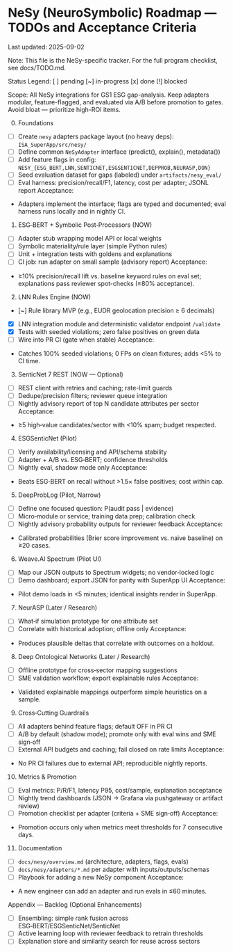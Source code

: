 # NeSy (NeuroSymbolic) Roadmap — TODOs and Acceptance Criteria
Last updated: 2025-09-02

Note: This file is the NeSy-specific tracker. For the full program checklist, see docs/TODO.md.

Status Legend: [ ] pending  [~] in-progress  [x] done  [!] blocked

Scope: All NeSy integrations for GS1 ESG gap-analysis. Keep adapters modular, feature-flagged, and evaluated via A/B before promotion to gates. Avoid bloat — prioritize high-ROI items.

0) Foundations
- [ ] Create `nesy` adapters package layout (no heavy deps): `ISA_SuperApp/src/nesy/`
- [ ] Define common `NeSyAdapter` interface (predict(), explain(), metadata())
- [ ] Add feature flags in config: `NESY_{ESG_BERT,LNN,SENTICNET,ESGSENTICNET,DEPPROB,NEURASP,DON}`
- [ ] Seed evaluation dataset for gaps (labeled) under `artifacts/nesy_eval/`
- [ ] Eval harness: precision/recall/F1, latency, cost per adapter; JSONL report
Acceptance:
- Adapters implement the interface; flags are typed and documented; eval harness runs locally and in nightly CI.

1) ESG‑BERT + Symbolic Post‑Processors (NOW)
- [ ] Adapter stub wrapping model API or local weights
- [ ] Symbolic materiality/rule layer (simple Python rules)
- [ ] Unit + integration tests with goldens and explanations
- [ ] CI job: run adapter on small sample (advisory report)
Acceptance:
- ≥10% precision/recall lift vs. baseline keyword rules on eval set; explanations pass reviewer spot-checks (≥80% acceptance).

2) LNN Rules Engine (NOW)
- [~] Rule library MVP (e.g., EUDR geolocation precision ≥ 6 decimals)
- [x] LNN integration module and deterministic validator endpoint `/validate`
- [x] Tests with seeded violations; zero false positives on green data
- [ ] Wire into PR CI (gate when stable)
Acceptance:
- Catches 100% seeded violations; 0 FPs on clean fixtures; adds <5% to CI time.

3) SenticNet 7 REST (NOW — Optional)
- [ ] REST client with retries and caching; rate-limit guards
- [ ] Dedupe/precision filters; reviewer queue integration
- [ ] Nightly advisory report of top N candidate attributes per sector
Acceptance:
- ≥5 high‑value candidates/sector with <10% spam; budget respected.

4) ESGSenticNet (Pilot)
- [ ] Verify availability/licensing and API/schema stability
- [ ] Adapter + A/B vs. ESG‑BERT; confidence thresholds
- [ ] Nightly eval, shadow mode only
Acceptance:
- Beats ESG‑BERT on recall without >1.5× false positives; cost within cap.

5) DeepProbLog (Pilot, Narrow)
- [ ] Define one focused question: P(audit pass | evidence)
- [ ] Micro‑module or service; training data prep; calibration check
- [ ] Nightly advisory probability outputs for reviewer feedback
Acceptance:
- Calibrated probabilities (Brier score improvement vs. naive baseline) on ≥20 cases.

6) Weave.AI Spectrum (Pilot UI)
- [ ] Map our JSON outputs to Spectrum widgets; no vendor‑locked logic
- [ ] Demo dashboard; export JSON for parity with SuperApp UI
Acceptance:
- Pilot demo loads in <5 minutes; identical insights render in SuperApp.

7) NeurASP (Later / Research)
- [ ] What‑if simulation prototype for one attribute set
- [ ] Correlate with historical adoption; offline only
Acceptance:
- Produces plausible deltas that correlate with outcomes on a holdout.

8) Deep Ontological Networks (Later / Research)
- [ ] Offline prototype for cross‑sector mapping suggestions
- [ ] SME validation workflow; export explainable rules
Acceptance:
- Validated explainable mappings outperform simple heuristics on a sample.

9) Cross‑Cutting Guardrails
- [ ] All adapters behind feature flags; default OFF in PR CI
- [ ] A/B by default (shadow mode); promote only with eval wins and SME sign‑off
- [ ] External API budgets and caching; fail closed on rate limits
Acceptance:
- No PR CI failures due to external API; reproducible nightly reports.

10) Metrics & Promotion
- [ ] Eval metrics: P/R/F1, latency P95, cost/sample, explanation acceptance
- [ ] Nightly trend dashboards (JSON → Grafana via pushgateway or artifact review)
- [ ] Promotion checklist per adapter (criteria + SME sign‑off)
Acceptance:
- Promotion occurs only when metrics meet thresholds for 7 consecutive days.

11) Documentation
- [ ] `docs/nesy/overview.md` (architecture, adapters, flags, evals)
- [ ] `docs/nesy/adapters/*.md` per adapter with inputs/outputs/schemas
- [ ] Playbook for adding a new NeSy component
Acceptance:
- A new engineer can add an adapter and run evals in ≤60 minutes.

Appendix — Backlog (Optional Enhancements)
- [ ] Ensembling: simple rank fusion across ESG‑BERT/ESGSenticNet/SenticNet
- [ ] Active learning loop with reviewer feedback to retrain thresholds
- [ ] Explanation store and similarity search for reuse across sectors
